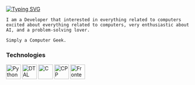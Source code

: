 
[![Typing SVG](https://readme-typing-svg.demolab.com?font=Cascadia+Code&weight=600&duration=4000&pause=200&color=F70000&background=0222FF&center=true&width=440&lines=Hello+Everyone;I+am+a+Software+Developer)](https://git.io/typing-svg)

```
I am a Developer that interested in everything related to computers
excited about everything related to computers, very enthusiastic about AI, and a problem-solving lover.

Simply a Computer Geek.
```


### Technologies

<img src="https://s3.dualstack.us-east-2.amazonaws.com/pythondotorg-assets/media/community/logos/python-logo-only.png" height="40" alt="Python">    <img src="https://miro.medium.com/v2/resize:fit:1400/0*7AHKqhGVaDWZJ1L_.png" height="40" alt="DT AL">     <img src="https://e7.pngegg.com/pngimages/465/779/png-clipart-blue-and-white-c-logo-the-c-programming-language-computer-programming-computer-icons-programmer-blue-angle.png" height="40" alt="C">      <img src="https://e7.pngegg.com/pngimages/46/626/png-clipart-c-logo-the-c-programming-language-computer-icons-computer-programming-source-code-programming-miscellaneous-template.png" height="40" alt="CPP">   <img src="https://simg.nicepng.com/png/small/222-2225386_front-end-web-development-logo.png" height="40" alt="Frontend">

